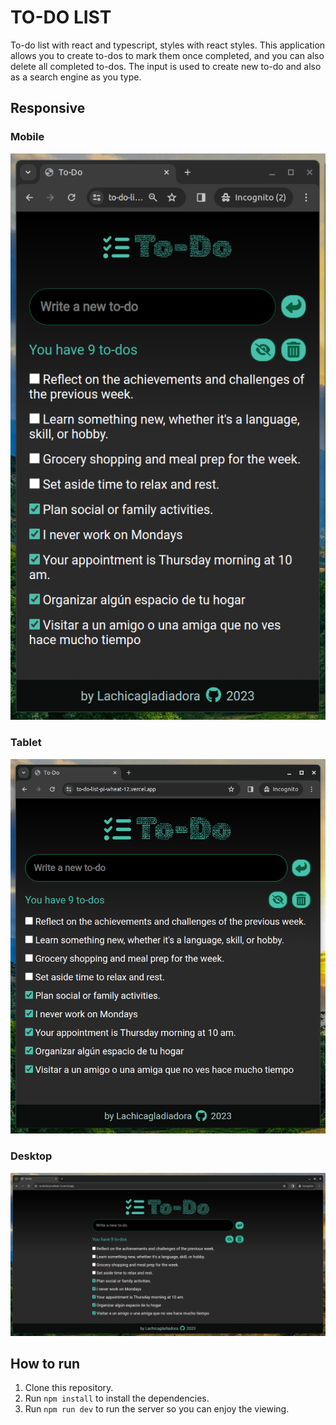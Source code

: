 # TO-DO LIST

To-do list with react and typescript, styles with react styles.
This application allows you to create to-dos to mark them once completed, and you can also delete all completed to-dos.
The input is used to create new to-do and also as a search engine as you type.

## Responsive

### Mobile

![mobile](./public/mobile.png)

### Tablet

![tablet](./public/tablet.png)

### Desktop

![desktop](./public/desktop.png)

## How to run

1. Clone this repository.
2. Run `npm install` to install the dependencies.
3. Run `npm run dev` to run the server so you can enjoy the viewing.
